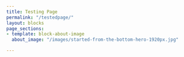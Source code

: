 ```yaml
---
title: Testing Page
permalink: "/testedpage/"
layout: blocks
page_sections:
- template: block-about-image
  about_image: "/images/started-from-the-bottom-hero-1920px.jpg"

---
```

